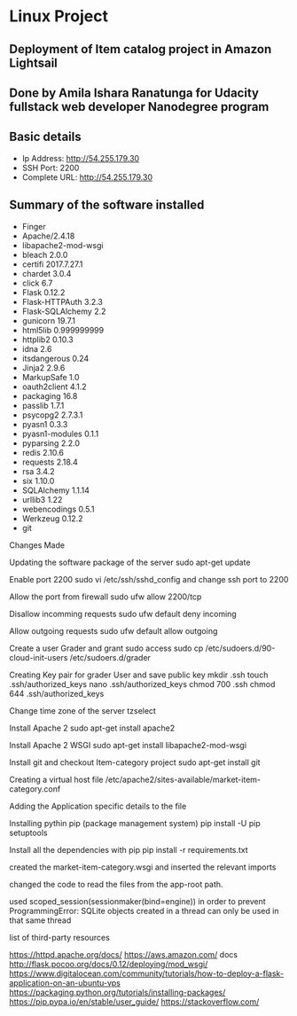 # Linux Project
## Deployment of Item catalog project in Amazon Lightsail
## Done by Amila Ishara Ranatunga for Udacity fullstack web developer Nanodegree program

## Basic details 

* Ip Address: http://54.255.179.30
* SSH Port: 2200
* Complete URL: http://54.255.179.30

## Summary of the software installed

* Finger
* Apache/2.4.18
* libapache2-mod-wsgi
* bleach 2.0.0
* certifi  2017.7.27.1
* chardet  3.0.4
* click  6.7
* Flask  0.12.2
* Flask-HTTPAuth  3.2.3
* Flask-SQLAlchemy  2.2
* gunicorn  19.7.1
* html5lib  0.999999999
* httplib2  0.10.3
* idna  2.6
* itsdangerous  0.24
* Jinja2  2.9.6
* MarkupSafe  1.0
* oauth2client  4.1.2
* packaging  16.8
* passlib  1.7.1
* psycopg2  2.7.3.1
* pyasn1  0.3.3
* pyasn1-modules  0.1.1
* pyparsing  2.2.0
* redis  2.10.6
* requests  2.18.4
* rsa  3.4.2
* six  1.10.0
* SQLAlchemy  1.1.14
* urllib3  1.22
* webencodings  0.5.1
* Werkzeug  0.12.2
* git

Changes Made

Updating the software package of the server
sudo apt-get update

Enable port 2200
sudo vi /etc/ssh/sshd_config 
and change ssh port to 2200

Allow the port from firewall
sudo ufw allow 2200/tcp

Disallow incomming requests
sudo ufw default deny incoming

Allow outgoing requests
sudo ufw default allow outgoing

Create a user Grader and grant sudo access
sudo cp /etc/sudoers.d/90-cloud-init-users /etc/sudoers.d/grader

Creating Key pair for grader User and save public key
mkdir .ssh
touch .ssh/authorized_keys
nano .ssh/authorized_keys
 chmod 700 .ssh
chmod 644 .ssh/authorized_keys

Change time zone of the server
tzselect

Install Apache 2
sudo apt-get install apache2

Install Apache 2 WSGI
sudo apt-get install libapache2-mod-wsgi

Install git and checkout Item-category project
sudo apt-get install git

Creating a virtual host file 
/etc/apache2/sites-available/market-item-category.conf

Adding the Application specific details to the file

Installing pythin pip (package management system)
pip install -U pip setuptools

Install all the dependencies with pip
pip install -r requirements.txt

created the market-item-category.wsgi and inserted the relevant imports

changed the code to read the files from the app-root path.

used scoped_session(sessionmaker(bind=engine)) in order to prevent 
 ProgrammingError: SQLite objects created in a thread can only be used in that same thread


list of third-party resources

https://httpd.apache.org/docs/
https://aws.amazon.com/ docs
http://flask.pocoo.org/docs/0.12/deploying/mod_wsgi/
https://www.digitalocean.com/community/tutorials/how-to-deploy-a-flask-application-on-an-ubuntu-vps
https://packaging.python.org/tutorials/installing-packages/
https://pip.pypa.io/en/stable/user_guide/
https://stackoverflow.com/

